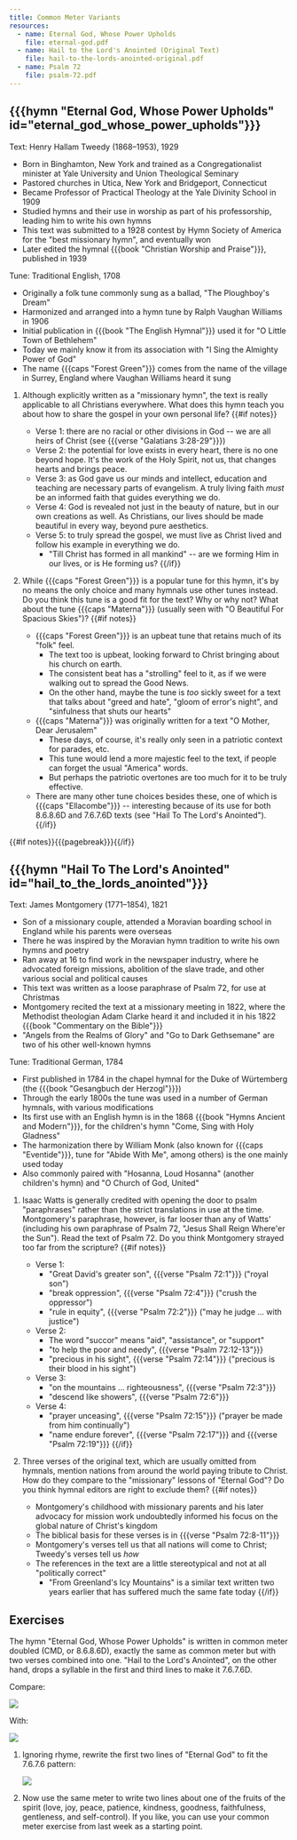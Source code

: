 ```yaml
---
title: Common Meter Variants
resources:
  - name: Eternal God, Whose Power Upholds
    file: eternal-god.pdf
  - name: Hail to the Lord's Anointed (Original Text)
    file: hail-to-the-lords-anointed-original.pdf
  - name: Psalm 72
    file: psalm-72.pdf
---
```

## {{{hymn "Eternal God, Whose Power Upholds" id="eternal_god_whose_power_upholds"}}}

Text: Henry Hallam Tweedy (1868–1953), 1929
 - Born in Binghamton, New York and trained as a Congregationalist minister at Yale University and Union Theological Seminary
 - Pastored churches in Utica, New York and Bridgeport, Connecticut
 - Became Professor of Practical Theology at the Yale Divinity School in 1909
 - Studied hymns and their use in worship as part of his professorship, leading him to write his own hymns
 - This text was submitted to a 1928 contest by Hymn Society of America for the "best missionary hymn", and eventually won
 - Later edited the hymnal {{{book "Christian Worship and Praise"}}}, published in 1939

Tune: Traditional English, 1708
 - Originally a folk tune commonly sung as a ballad, "The Ploughboy's Dream"
 - Harmonized and arranged into a hymn tune by Ralph Vaughan Williams in 1906
 - Initial publication in {{{book "The English Hymnal"}}} used it for "O Little Town of Bethlehem"
 - Today we mainly know it from its association with "I Sing the Almighty Power of God"
 - The name {{{caps "Forest Green"}}} comes from the name of the village in Surrey, England where Vaughan Williams heard it sung

1. Although explicitly written as a "missionary hymn", the text is really applicable to all Christians everywhere. What does this hymn teach you about how to share the gospel in your own personal life?
{{#if notes}}
	- Verse 1: there are no racial or other divisions in God -- we are all heirs of Christ (see {{{verse "Galatians 3:28-29"}}})
	- Verse 2: the potential for love exists in every heart, there is no one beyond hope. It's the work of the Holy Spirit, not us, that changes hearts and brings peace.
	- Verse 3: as God gave us our minds and intellect, education and teaching are necessary parts of evangelism. A truly living faith *must* be an informed faith that guides everything we do.
	- Verse 4: God is revealed not just in the beauty of nature, but in our own creations as well. As Christians, our lives should be made beautiful in every way, beyond pure aesthetics.
	- Verse 5: to truly spread the gospel, we must live as Christ lived and follow his example in everything we do.
		- "Till Christ has formed in all mankind" -- are we forming Him in our lives, or is He forming us?
{{/if}}

2. While {{{caps "Forest Green"}}} is a popular tune for this hymn, it's by no means the only choice and many hymnals use other tunes instead. Do you think this tune is a good fit for the text? Why or why not? What about the tune {{{caps "Materna"}}} (usually seen with "O Beautiful For Spacious Skies")?
{{#if notes}}
	- {{{caps "Forest Green"}}} is an upbeat tune that retains much of its "folk" feel.
		- The text too is upbeat, looking forward to Christ bringing about his church on earth.
		- The consistent beat has a "strolling" feel to it, as if we were walking out to spread the Good News.
		- On the other hand, maybe the tune is *too* sickly sweet for a text that talks about "greed and hate", "gloom of error's night", and "sinfulness that shuts our hearts"
	- {{{caps "Materna"}}} was originally written for a text "O Mother, Dear Jerusalem"
		- These days, of course, it's really only seen in a patriotic context for parades, etc.
		- This tune would lend a more majestic feel to the text, if people can forget the usual "America" words.
		- But perhaps the patriotic overtones are too much for it to be truly effective.
	- There are many other tune choices besides these, one of which is {{{caps "Ellacombe"}}} -- interesting because of its use for both 8.6.8.6D and 7.6.7.6D texts (see "Hail To The Lord's Anointed").
{{/if}}

{{#if notes}}{{{pagebreak}}}{{/if}}

## {{{hymn "Hail To The Lord's Anointed" id="hail_to_the_lords_anointed"}}}

Text: James Montgomery (1771–1854), 1821
 - Son of a missionary couple, attended a Moravian boarding school in England while his parents were overseas
 - There he was inspired by the Moravian hymn tradition to write his own hymns and poetry
 - Ran away at 16 to find work in the newspaper industry, where he advocated foreign missions, abolition of the slave trade, and other various social and political causes
 - This text was written as a loose paraphrase of Psalm 72, for use at Christmas
 - Montgomery recited the text at a missionary meeting in 1822, where the Methodist theologian Adam Clarke heard it and included it in his 1822 {{{book "Commentary on the Bible"}}}
 - "Angels from the Realms of Glory" and "Go to Dark Gethsemane" are two of his other well-known hymns

Tune: Traditional German, 1784
 - First published in 1784 in the chapel hymnal for the Duke of Würtemberg (the {{{book "Gesangbuch der Herzogl"}}})
 - Through the early 1800s the tune was used in a number of German hymnals, with various modifications
 - Its first use with an English hymn is in the 1868 {{{book "Hymns Ancient and Modern"}}}, for the children's hymn "Come, Sing with Holy Gladness"
 - The harmonization there by William Monk (also known for {{{caps "Eventide"}}}, tune for "Abide With Me", among others) is the one mainly used today
 - Also commonly paired with "Hosanna, Loud Hosanna" (another children's hymn) and "O Church of God, United"

1. Isaac Watts is generally credited with opening the door to psalm "paraphrases" rather than the strict translations in use at the time. Montgomery's paraphrase, however, is far looser than any of Watts' (including his own paraphrase of Psalm 72, "Jesus Shall Reign Where'er the Sun"). Read the text of Psalm 72. Do you think Montgomery strayed too far from the scripture?
{{#if notes}}
	- Verse 1:
		- "Great David's greater son", {{{verse "Psalm 72:1"}}} ("royal son")
		- "break oppression", {{{verse "Psalm 72:4"}}} ("crush the oppressor")
		- "rule in equity", {{{verse "Psalm 72:2"}}} ("may he judge ... with justice")
	- Verse 2:
		- The word "succor" means "aid", "assistance", or "support"
		- "to help the poor and needy", {{{verse "Psalm 72:12-13"}}}
		- "precious in his sight", {{{verse "Psalm 72:14"}}} ("precious is their blood in his sight")
	- Verse 3:
		- "on the mountains ... righteousness", {{{verse "Psalm 72:3"}}}
		- "descend like showers", {{{verse "Psalm 72:6"}}}
	- Verse 4:
		- "prayer unceasing", {{{verse "Psalm 72:15"}}} ("prayer be made from him continually")
		- "name endure forever", {{{verse "Psalm 72:17"}}} and {{{verse "Psalm 72:19"}}}
{{/if}}

2. Three verses of the original text, which are usually omitted from hymnals, mention nations from around the world paying tribute to Christ. How do they compare to the "missionary" lessons of "Eternal God"? Do you think hymnal editors are right to exclude them?
{{#if notes}}
	- Montgomery's childhood with missionary parents and his later advocacy for mission work undoubtedly informed his focus on the global nature of Christ's kingdom
	- The biblical basis for these verses is in {{{verse "Psalm 72:8-11"}}}
	- Montgomery's verses tell us that all nations will come to Christ; Tweedy's verses tell us *how*
	- The references in the text are a little stereotypical and not at all "politically correct"
		- "From Greenland's Icy Mountains" is a similar text written two years earlier that has suffered much the same fate today
{{/if}}

## Exercises

The hymn "Eternal God, Whose Power Upholds" is written in common meter doubled (CMD, or 8.6.8.6D), exactly the same as common meter but with two verses combined into one. "Hail to the Lord's Anointed", on the other hand, drops a syllable in the first and third lines to make it 7.6.7.6D.

Compare:

<img class="example" src="8-6-8-6.svg" />

With:

<img class="example" src="7-6-7-6.svg" />

1. Ignoring rhyme, rewrite the first two lines of "Eternal God" to fit the 7.6.7.6 pattern:

	<img class="example" src="exercise-1.svg" />

2. Now use the same meter to write two lines about one of the fruits of the spirit (love, joy, peace, patience, kindness, goodness, faithfulness, gentleness, and self-control). If you like, you can use your common meter exercise from last week as a starting point.
